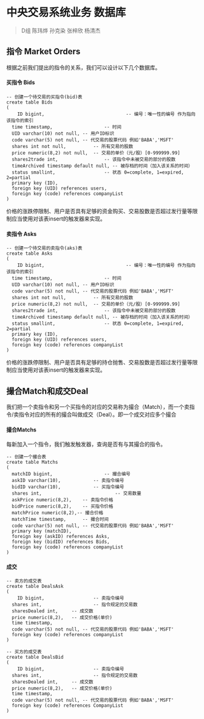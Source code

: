 # 中央交易系统业务 数据库

> D组 陈玮烨 孙克染 张梓欣 杨清杰

## 指令 Market Orders

根据之前我们提出的指令的关系，我们可以设计以下几个数据库。

#### 买指令 Bids

```mysql
-- 创建一个待交易的买指令(bid)表
create table Bids
(
	ID bigint,			 					-- 编号：唯一性的编号 作为指向该指令的索引
  time timestamp, 					-- 时间 
  UID varchar(10) not null,	-- 用户ID标识
  code varchar(5) not null, -- 代交易的股票代码 例如'BABA','MSFT'
  shares int not null,			-- 所有交易的股数
  price numeric(8,2) not null,	-- 交易的单价（元/股）[0-999999.99]
  shares2trade int,					-- 该指令中未被交易的部分的股数
  timeArchived timestamp default null, -- 被存档的时间（加入该关系的时间）
  status smallint,					-- 状态 0=complete, 1=expired, 2=partial
  primary key (ID),
  foreign key (UID) references users,
  foreign key (code) references companyList
)
```

价格的涨跌停限制、用户是否具有足够的资金购买、交易股数是否超过发行量等限制应当使用对该表insert的触发器来实现。

#### 卖指令 Asks

```mysql
-- 创建一个待交易的卖指令(aks)表
create table Asks
(
	ID bigint,			 					-- 编号：唯一性的编号 作为指向该指令的索引
  time timestamp, 					-- 时间 
  UID varchar(10) not null,	-- 用户ID标识
  code varchar(5) not null, -- 代交易的股票代码 例如'BABA','MSFT'
  shares int not null,			-- 所有交易的股数
  price numeric(8,2) not null,	-- 交易的单价（元/股）[0-999999.99]
  shares2trade int,					-- 该指令中未被交易的部分的股数
  timeArchived timestamp default null, -- 被存档的时间（加入该关系的时间）
  status smallint,					-- 状态 0=complete, 1=expired, 2=partial
  primary key (ID),
  foreign key (UID) references users,
  foreign key (code) references companyList
)
```

价格的涨跌停限制、用户是否具有足够的持仓抛售、交易股数是否超过发行量等限制应当使用对该表insert的触发器来实现。





## 撮合Match和成交Deal

我们把一个卖指令和另一个买指令的对应的交易称为撮合（Match），而一个卖指令/卖指令对应的所有的撮合叫做成交（Deal）。即一个成交对应多个撮合

#### 撮合Matchs

每新加入一个指令，我们触发触发器，查询是否有与其撮合的指令。

```mysql
-- 创建一个撮合表
create table Matchs
(
  matchID bigint,					-- 撮合编号
  askID varchar(10),			-- 卖指令编号
  bidID varchar(10),			-- 买指令编号
  shares int,							-- 交易数量
  askPrice numeric(8,2),	-- 卖指令价格
  bidPrice numeric(8,2),	-- 买指令价格
  matchPrice numeric(8,2),-- 撮合价格	
  matchTime timestamp,		-- 撮合时间
  code varchar(5) not null, -- 代交易的股票代码 例如'BABA','MSFT'
  primary key (matchID),
  foreign key (askID) references Asks,
  foreign key (bidID) references Bids,
  foreign key (code) references companyList
)
```

#### 成交

```mysql
-- 卖方的成交表
create table DealsAsk
(
	ID bigint,					-- 卖指令编号
  shares int,					-- 指令规定的交易数
  sharesDealed int,		-- 成交数
  price numeric(8,2),	-- 成交价格(单价)
  time timestamp,
  code varchar(5) not null, -- 代交易的股票代码 例如'BABA','MSFT'
  foreign key (code) references companyList
)
```



```mysql
-- 买方的成交表
create table DealsBid
(
	ID bigint,					-- 卖指令编号
  shares int,					-- 指令规定的交易数
  sharesDealed int,		-- 成交数
  price numeric(8,2),	-- 成交价格(单价)
  time timestamp,
  code varchar(5) not null, -- 代交易的股票代码 例如'BABA','MSFT'
  foreign key (code) references CompanyList
)
```

